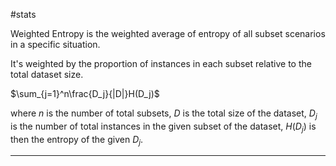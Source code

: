#stats 

Weighted Entropy is the weighted average of entropy of all subset scenarios in a specific situation.

It's weighted by the proportion of instances in each subset relative to the total dataset size.

$\sum_{j=1}^n\frac{D_j}{|D|}H(D_j)$

where $n$ is the number of total subsets, $D$ is the total size of the dataset, $D_j$ is the number of total instances in the given subset of the dataset, $H(D_j)$ is then the entropy of the given $D_j$. 

---

